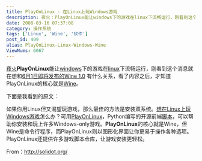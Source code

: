 ```yaml
---
title: PlayOnLinux - 在Linux上玩Windows游戏
description: 夜火：PlayOnLinux能让windows下的游戏在linux下流畅运行，刚看到这个消息就在想和6月1日即将发布的Wine1.0有什么关系，看了内容之后，才知道PlayOnLinux的核心就是Wine。下面是我看到的原文：
date: 2008-03-16 07:37:08
category: 操作系统
tags: ['Linux', 'Wine', '软件']
post_id: 409
alias: PlayOnLinux-Linux-Windows-Wine
ViewNums: 6067
---
```


[夜火](/blog/)**PlayOnLinux**能让[windows](/tags/Windows)下的游戏在[linux](/tags/Linux)下流畅运行，刚看到这个消息就在想和[6月1日即将发布的Wine 1.0](/blog/wine-10-date-of-release) 有什么关系，看了内容之后，才知道PlayOnLinux的核心就是[Wine](/tags/Wine)。

下面是我看到的原文：

如果你用Linux但又渴望玩游戏，那么最佳的方法是安装双系统。[想在Linux上玩Windows游戏](http://www.linux.com/feature/128773)怎么办？可用[PlayOnLinux](http://www.playonlinux.com/en/)，Python编写的开源前端[脚本](/tags/%E8%84%9A%E6%9C%ACScript)，可以帮助你安装和玩上许多Windows-only游戏。**PlayOnLinux**的核心就是Wine，但Wine是命令行程序，而PlayOnLinux则以图形化界面让你更易于操作各种选项。PlayOnLinux还提供许多游戏脚本仓库，让游戏安装更轻松。

From：<http://solidot.org/>

